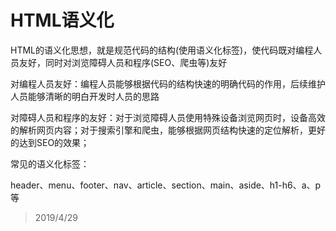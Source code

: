 # HTML语义化
HTML的语义化思想，就是规范代码的结构(使用语义化标签)，使代码既对编程人员友好，同时对浏览障碍人员和程序(SEO、爬虫等)友好

对编程人员友好：编程人员能够根据代码的结构快速的明确代码的作用，后续维护人员能够清晰的明白开发时人员的思路

对障碍人员和程序的友好：对于浏览障碍人员使用特殊设备浏览网页时，设备高效的解析网页内容；对于搜索引擎和爬虫，能够根据网页结构快速的定位解析，更好的达到SEO的效果；

常见的语义化标签：

header、menu、footer、nav、article、section、main、aside、h1-h6、a、p 等

> 2019/4/29